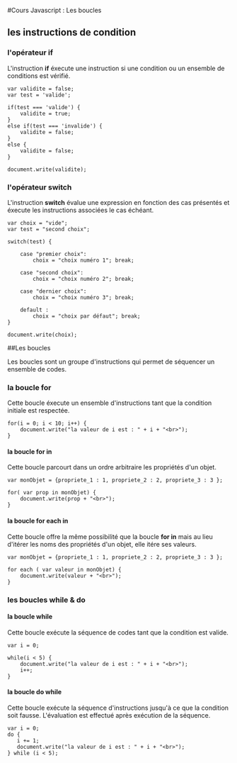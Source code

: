 #Cours Javascript : Les boucles

## les instructions de condition

### l'opérateur if

L'instruction **if** éxecute une instruction si une condition ou un ensemble de conditions est vérifié.

```
var validite = false;
var test = 'valide';

if(test === 'valide') {
	validite = true;
}
else if(test === 'invalide') {
	validite = false;
}
else {
	validite = false;
}

document.write(validite);

```

### l'opérateur switch
L'instruction **switch** évalue une expression en fonction des cas présentés et éxecute les instructions associées le cas échéant.

```
var choix = "vide";
var test = "second choix";

switch(test) {
	
	case "premier choix": 
		choix = "choix numéro 1"; break;
	
	case "second choix":
		choix = "choix numéro 2"; break;
		
	case "dernier choix":
		choix = "choix numéro 3"; break;
		
	default :
		choix = "choix par défaut"; break;
}

document.write(choix);

```

##Les boucles

Les boucles sont un groupe d'instructions qui permet de séquencer un ensemble de codes.

### la boucle for
Cette boucle éxecute un ensemble d'instructions tant que la condition initiale est respectée.

```
for(i = 0; i < 10; i++) {
	document.write("la valeur de i est : " + i + "<br>");
}

```

#### la boucle for in

Cette boucle parcourt dans un ordre arbitraire les propriétés d'un objet.

```
var monObjet = {propriete_1 : 1, propriete_2 : 2, propriete_3 : 3 };

for( var prop in monObjet) {
	document.write(prop + "<br>");
}

```
#### la boucle for each in

Cette boucle offre la même possibilité que la boucle **for in** mais au lieu d'itérer les noms des propriétés d'un objet, elle itére ses valeurs.

```
var monObjet = {propriete_1 : 1, propriete_2 : 2, propriete_3 : 3 };

for each ( var valeur in monObjet) {
	document.write(valeur + "<br>");
}

```


### les boucles while & do

#### la boucle while

Cette boucle exécute la séquence de codes tant que la condition est valide. 

```
var i = 0;

while(i < 5) {
	document.write("la valeur de i est : " + i + "<br>");
	i++;
}

```

#### la boucle do while

Cette boucle exécute la séquence d'instructions jusqu'à ce que la condition soit fausse. L'évaluation est effectué après exécution de la séquence.

```
var i = 0;
do {
   i += 1;
   document.write("la valeur de i est : " + i + "<br>");
} while (i < 5);

```
 



